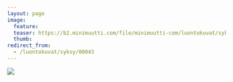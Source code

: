 ```yaml
---
layout: page
image:
  feature:
  teaser: https://b2.minimuutti.com/file/minimuutti-com/luontokuvat/syksy/DSC18752-245px.jpg
  thumb:
redirect_from:
  - /luontokuvat/syksy/00043
---
```


![](https://b2.minimuutti.com/file/minimuutti-com/luontokuvat/syksy/DSC18752-800px.jpg)
